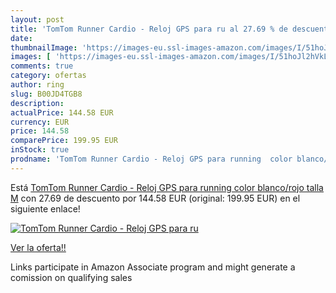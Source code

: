 ```yaml
---
layout: post
title: 'TomTom Runner Cardio - Reloj GPS para ru al 27.69 % de descuento'
date: 
thumbnailImage: 'https://images-eu.ssl-images-amazon.com/images/I/51hoJl2hVkL._SL200_.jpg'
images: [ 'https://images-eu.ssl-images-amazon.com/images/I/51hoJl2hVkL._SL200_.jpg' ]
comments: true
category: ofertas
author: ring
slug: B00JD4TGB8
description:
actualPrice: 144.58 EUR
currency: EUR
price: 144.58
comparePrice: 199.95 EUR
inStock: true
prodname: 'TomTom Runner Cardio - Reloj GPS para running  color blanco/rojo  talla M'
---
```


Está [TomTom Runner Cardio - Reloj GPS para running  color blanco/rojo  talla M](https://www.amazon.es/dp/B00JD4TGB8/?tag=tolees-21) con 27.69 de descuento por 144.58 EUR (original: 199.95 EUR) en el siguiente enlace!

[![TomTom Runner Cardio - Reloj GPS para ru](https://images-eu.ssl-images-amazon.com/images/I/51hoJl2hVkL._SL200_.jpg)](https://www.amazon.es/dp/B00JD4TGB8/?tag=tolees-21)

[Ver la oferta!!](https://www.amazon.es/dp/B00JD4TGB8/?tag=tolees-21)

Links participate in Amazon Associate program and might generate a comission on qualifying sales


